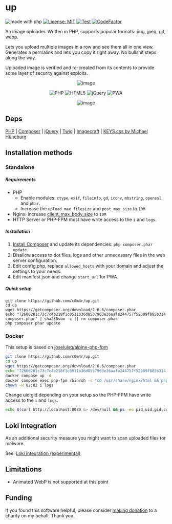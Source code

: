 # up

![made with php](https://img.shields.io/badge/made%20with-php-%23777BB4?logo=php&logoColor=ffffff)
[![License: MIT](https://img.shields.io/badge/License-MIT-yellow.svg)](https://opensource.org/licenses/MIT)
[![Test](https://github.com/c0m4r/up/workflows/PHPMD/badge.svg)](https://github.com/c0m4r/up/actions)
[![CodeFactor](https://www.codefactor.io/repository/github/c0m4r/up/badge)](https://www.codefactor.io/repository/github/c0m4r/up)

An image uploader. Written in PHP, supports popular formats: png, jpeg, gif, webp.

Lets you upload multiple images in a row and see them all in one view. Generates a permalink and lets you copy it right away. No bullshit steps along the way.

Uploaded image is verified and re-created from its contents to provide some layer of security against exploits.

<div align="center">

![image](https://github.com/c0m4r/up/assets/6292788/b05081b1-73ff-4777-b43f-b56b87d86497)

![PHP](https://img.shields.io/badge/php-%23777BB4.svg?style=for-the-badge&logo=php&logoColor=white) ![HTML5](https://img.shields.io/badge/html5-%23E34F26.svg?style=for-the-badge&logo=html5&logoColor=white) ![jQuery](https://img.shields.io/badge/jquery-%230769AD.svg?style=for-the-badge&logo=jquery&logoColor=white) ![PWA](https://img.shields.io/badge/webapp-black.svg?style=for-the-badge&logo=pwa&logoColor=white)

![image](https://github.com/c0m4r/ip-info-page/assets/6292788/4bfc8fc3-fb23-4386-87e8-1e22c686aefb)

</div>

## Deps

[PHP](https://www.php.net/) | [Composer](https://getcomposer.org/) | [jQuery](https://jquery.com/) | [Twig](https://twig.symfony.com/) | [Imagecraft](https://github.com/coldume/imagecraft) | [KEYS.css by Michael Hüneburg](https://github.com/michaelhue/keyscss)

## Installation methods

### Standalone

##### Requirements

* PHP
  * Enable modules: `ctype`, `exif`, `fileinfo`, `gd`, `iconv`, `mbstring`, `openssl` and `phar`.
  * Increase the `upload_max_filesize` and  `post_max_size` to `10M`
* Nginx: increase [client_max_body_size](https://nginx.org/en/docs/http/ngx_http_core_module.html#client_max_body_size) to `10M`
* HTTP Server or PHP-FPM must have write access to the `i` and `logs`.

##### Installation

1. [Install Composer](https://getcomposer.org/download/) and update its dependencies: `php composer.phar update`.
2. Disallow access to dot files, logs and other unnecessary files in the web server configuration.
3. Edit config.php, replace `allowed_hosts` with your domain and adjust the settings to your needs.
4. Edit manifest.json and change `start_url` for PWA.

##### Quick setup

```
git clone https://github.com/c0m4r/up.git
cd up
wget https://getcomposer.org/download/2.6.6/composer.phar
echo "72600201c73c7c4b218f1c0511b36d8537963e36aafa244757f52309f885b314 composer.phar" | sha256sum -c || rm composer.phar
php composer.phar update
```

### Docker

This setup is based on [joseluisq/alpine-php-fpm](https://github.com/joseluisq/alpine-php-fpm)

```bash
git clone https://github.com/c0m4r/up.git
cd up
wget https://getcomposer.org/download/2.6.6/composer.phar
echo "72600201c73c7c4b218f1c0511b36d8537963e36aafa244757f52309f885b314 composer.phar" | sha256sum -c || rm composer.phar
docker compose up -d
docker compose exec php-fpm /bin/sh -c "cd /usr/share/nginx/html && php composer.phar update"
chown -R 82:82 i logs
```

Change uid:gid depending on your setup so the PHP-FPM have write access to the `i` and `logs`.

```bash
echo $(curl http://localhost:8080 &> /dev/null && ps -eo pid,uid,gid,command,cgroup | grep docke[r] | grep "php-fpm: pool www" | awk '{print $2":"$3}')
```

## Loki integration

As an additional security measure you might want to scan uploaded files for malware.

See: [Loki integration (experimental)](https://github.com/c0m4r/up/wiki/Loki-integration-(experimental))

## Limitations

* Animated WebP is not supported at this point

## Funding

If you found this software helpful, please consider [making donation](https://en.wosp.org.pl/fundacja/jak-wspierac-wosp/wesprzyj-online) to a charity on my behalf. Thank you.
